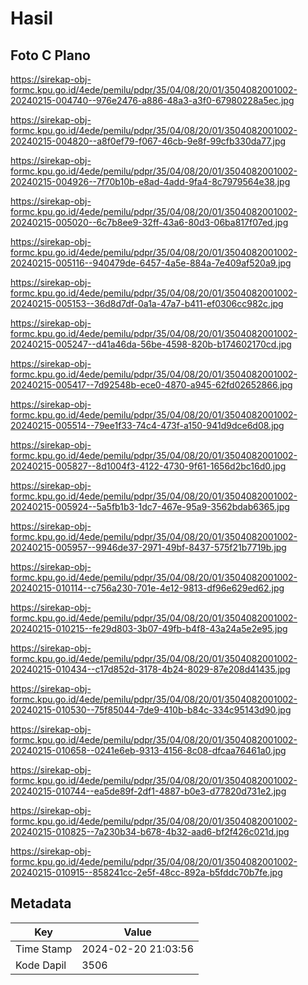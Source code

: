# Hasil

## Foto C Plano

https://sirekap-obj-formc.kpu.go.id/4ede/pemilu/pdpr/35/04/08/20/01/3504082001002-20240215-004740--976e2476-a886-48a3-a3f0-67980228a5ec.jpg

https://sirekap-obj-formc.kpu.go.id/4ede/pemilu/pdpr/35/04/08/20/01/3504082001002-20240215-004820--a8f0ef79-f067-46cb-9e8f-99cfb330da77.jpg

https://sirekap-obj-formc.kpu.go.id/4ede/pemilu/pdpr/35/04/08/20/01/3504082001002-20240215-004926--7f70b10b-e8ad-4add-9fa4-8c7979564e38.jpg

https://sirekap-obj-formc.kpu.go.id/4ede/pemilu/pdpr/35/04/08/20/01/3504082001002-20240215-005020--6c7b8ee9-32ff-43a6-80d3-06ba817f07ed.jpg

https://sirekap-obj-formc.kpu.go.id/4ede/pemilu/pdpr/35/04/08/20/01/3504082001002-20240215-005116--940479de-6457-4a5e-884a-7e409af520a9.jpg

https://sirekap-obj-formc.kpu.go.id/4ede/pemilu/pdpr/35/04/08/20/01/3504082001002-20240215-005153--36d8d7df-0a1a-47a7-b411-ef0306cc982c.jpg

https://sirekap-obj-formc.kpu.go.id/4ede/pemilu/pdpr/35/04/08/20/01/3504082001002-20240215-005247--d41a46da-56be-4598-820b-b174602170cd.jpg

https://sirekap-obj-formc.kpu.go.id/4ede/pemilu/pdpr/35/04/08/20/01/3504082001002-20240215-005417--7d92548b-ece0-4870-a945-62fd02652866.jpg

https://sirekap-obj-formc.kpu.go.id/4ede/pemilu/pdpr/35/04/08/20/01/3504082001002-20240215-005514--79ee1f33-74c4-473f-a150-941d9dce6d08.jpg

https://sirekap-obj-formc.kpu.go.id/4ede/pemilu/pdpr/35/04/08/20/01/3504082001002-20240215-005827--8d1004f3-4122-4730-9f61-1656d2bc16d0.jpg

https://sirekap-obj-formc.kpu.go.id/4ede/pemilu/pdpr/35/04/08/20/01/3504082001002-20240215-005924--5a5fb1b3-1dc7-467e-95a9-3562bdab6365.jpg

https://sirekap-obj-formc.kpu.go.id/4ede/pemilu/pdpr/35/04/08/20/01/3504082001002-20240215-005957--9946de37-2971-49bf-8437-575f21b7719b.jpg

https://sirekap-obj-formc.kpu.go.id/4ede/pemilu/pdpr/35/04/08/20/01/3504082001002-20240215-010114--c756a230-701e-4e12-9813-df96e629ed62.jpg

https://sirekap-obj-formc.kpu.go.id/4ede/pemilu/pdpr/35/04/08/20/01/3504082001002-20240215-010215--fe29d803-3b07-49fb-b4f8-43a24a5e2e95.jpg

https://sirekap-obj-formc.kpu.go.id/4ede/pemilu/pdpr/35/04/08/20/01/3504082001002-20240215-010434--c17d852d-3178-4b24-8029-87e208d41435.jpg

https://sirekap-obj-formc.kpu.go.id/4ede/pemilu/pdpr/35/04/08/20/01/3504082001002-20240215-010530--75f85044-7de9-410b-b84c-334c95143d90.jpg

https://sirekap-obj-formc.kpu.go.id/4ede/pemilu/pdpr/35/04/08/20/01/3504082001002-20240215-010658--0241e6eb-9313-4156-8c08-dfcaa76461a0.jpg

https://sirekap-obj-formc.kpu.go.id/4ede/pemilu/pdpr/35/04/08/20/01/3504082001002-20240215-010744--ea5de89f-2df1-4887-b0e3-d77820d731e2.jpg

https://sirekap-obj-formc.kpu.go.id/4ede/pemilu/pdpr/35/04/08/20/01/3504082001002-20240215-010825--7a230b34-b678-4b32-aad6-bf2f426c021d.jpg

https://sirekap-obj-formc.kpu.go.id/4ede/pemilu/pdpr/35/04/08/20/01/3504082001002-20240215-010915--858241cc-2e5f-48cc-892a-b5fddc70b7fe.jpg


## Metadata

| Key        | Value               |
| ---------- | ------------------- |
| Time Stamp | 2024-02-20 21:03:56 |
| Kode Dapil | 3506                |



